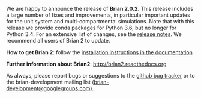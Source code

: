 <html><body><p>We are happy to announce the release of <strong>Brian 2.0.2</strong>. This release includes a large number of fixes and improvements, in particular important updates for the unit system and multi-compartmental simulations. Note that with this release we provide conda packages for Python 3.6, but no longer for Python 3.4. For an extensive list of changes, see the <a href="http://brian2.readthedocs.io/en/2.0.2/introduction/release_notes.html">release notes</a>. We recommend all users of Brian 2 to update.

<strong>How to get Brian 2</strong>: follow the <a href="http://brian2.readthedocs.io/en/2.0.2/introduction/install.html">installation instructions in the documentation </a>

<strong>Further information about Brian2</strong>: <a class="moz-txt-link-freetext" href="http://brian2.readthedocs.org">http://brian2.readthedocs.org</a>

As always, please report bugs or suggestions to the <a href="https://github.com/brian-team/brian2/issues">github bug tracker</a> or to the brian-development mailing list (<a class="moz-txt-link-abbreviated" href="mailto:brian-development@googlegroups.com">brian-development@googlegroups.com</a>).</p></body></html>